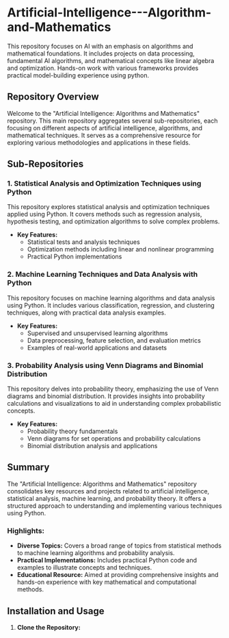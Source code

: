 # Artificial-Intelligence---Algorithm-and-Mathematics
This repository focuses on AI with an emphasis on algorithms and mathematical foundations. It includes projects on data processing, fundamental AI algorithms, and mathematical concepts like linear algebra and optimization. Hands-on work with various frameworks provides practical model-building experience using python.

## Repository Overview

Welcome to the "Artificial Intelligence: Algorithms and Mathematics" repository. This main repository aggregates several sub-repositories, each focusing on different aspects of artificial intelligence, algorithms, and mathematical techniques. It serves as a comprehensive resource for exploring various methodologies and applications in these fields.

## Sub-Repositories

### 1. Statistical Analysis and Optimization Techniques using Python
This repository explores statistical analysis and optimization techniques applied using Python. It covers methods such as regression analysis, hypothesis testing, and optimization algorithms to solve complex problems.

- **Key Features:**
  - Statistical tests and analysis techniques
  - Optimization methods including linear and nonlinear programming
  - Practical Python implementations

### 2. Machine Learning Techniques and Data Analysis with Python
This repository focuses on machine learning algorithms and data analysis using Python. It includes various classification, regression, and clustering techniques, along with practical data analysis examples.

- **Key Features:**
  - Supervised and unsupervised learning algorithms
  - Data preprocessing, feature selection, and evaluation metrics
  - Examples of real-world applications and datasets

### 3. Probability Analysis using Venn Diagrams and Binomial Distribution
This repository delves into probability theory, emphasizing the use of Venn diagrams and binomial distribution. It provides insights into probability calculations and visualizations to aid in understanding complex probabilistic concepts.

- **Key Features:**
  - Probability theory fundamentals
  - Venn diagrams for set operations and probability calculations
  - Binomial distribution analysis and applications

## Summary

The "Artificial Intelligence: Algorithms and Mathematics" repository consolidates key resources and projects related to artificial intelligence, statistical analysis, machine learning, and probability theory. It offers a structured approach to understanding and implementing various techniques using Python.

### Highlights:
- **Diverse Topics:** Covers a broad range of topics from statistical methods to machine learning algorithms and probability analysis.
- **Practical Implementations:** Includes practical Python code and examples to illustrate concepts and techniques.
- **Educational Resource:** Aimed at providing comprehensive insights and hands-on experience with key mathematical and computational methods.

## Installation and Usage

1. **Clone the Repository:**
   ```bash
  
